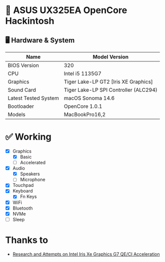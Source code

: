 # 🍎 ASUS UX325EA OpenCore Hackintosh

## 🖥️ Hardware & System

| Name | Model Version |
| -------- | ----------------------------- |
| BIOS Version | 320 |
| CPU | Intel i5 1135G7 |
| Graphics | Tiger Lake-LP GT2 [Iris XE Graphics] |
| Sound Card | Tiger Lake-LP SPI Controller (ALC294) |
| Latest Tested System | macOS Sonoma 14.6 |
| Bootloader | OpenCore 1.0.1 |
| Models | MacBookPro16,2 | 

# ✅ Working

- [X] Graphics
    - [X] Basic
    - [ ] Accelerated
- [X] Audio
    - [X] Speakers
    - [ ] Microphone
- [X] Touchpad
- [X] Keyboard
    - [X] Fn Keys
- [X] WiFi
- [X] Bluetooth
- [X] NVMe
- [ ] Sleep

# Thanks to

- [Research and Attempts on Intel Iris Xe Graphics G7 QE/CI Acceleration](https://www.insanelymac.com/forum/topic/358305-80-solved-iris-xe-igpu-on-tiger-lake-successfully-loaded-icllp-frambuffer-and-vram-also-recognizes-1536mb-however-some-issues)
